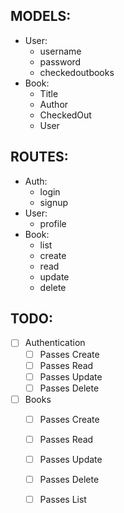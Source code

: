 MODELS:
-------
 - User:
   * username
   * password
   * checkedoutbooks
 - Book:
   * Title
   * Author
   * CheckedOut
   * User


ROUTES:
-------
 - Auth:
   * login
   * signup
 - User:
   * profile
 - Book:
   * list
   * create
   * read
   * update
   * delete

TODO:
-----
- [ ] Authentication
  - [ ] Passes Create
  - [ ] Passes Read
  - [ ] Passes Update
  - [ ] Passes Delete

- [ ] Books
  - [ ] Passes Create
  - [ ] Passes Read
  - [ ] Passes Update
  - [ ] Passes Delete
  - [ ] Passes List
  
